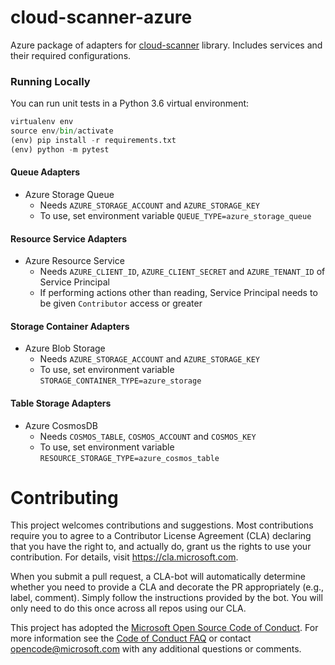 # cloud-scanner-azure

Azure package of adapters for [cloud-scanner]() library. Includes services and their required configurations.

### Running Locally

You can run unit tests in a Python 3.6 virtual environment:

```python
virtualenv env
source env/bin/activate
(env) pip install -r requirements.txt
(env) python -m pytest
```

#### Queue Adapters
- Azure Storage Queue
    - Needs `AZURE_STORAGE_ACCOUNT` and `AZURE_STORAGE_KEY`
    - To use, set environment variable `QUEUE_TYPE=azure_storage_queue`

#### Resource Service Adapters
- Azure Resource Service
    - Needs `AZURE_CLIENT_ID`, `AZURE_CLIENT_SECRET` and `AZURE_TENANT_ID` of Service Principal
    - If performing actions other than reading, Service Principal needs to be given `Contributor` access or greater

#### Storage Container Adapters
- Azure Blob Storage
    - Needs `AZURE_STORAGE_ACCOUNT` and `AZURE_STORAGE_KEY`
    - To use, set environment variable `STORAGE_CONTAINER_TYPE=azure_storage`

#### Table Storage Adapters
- Azure CosmosDB
    - Needs `COSMOS_TABLE`, `COSMOS_ACCOUNT` and `COSMOS_KEY`
    - To use, set environment variable `RESOURCE_STORAGE_TYPE=azure_cosmos_table`

# Contributing

This project welcomes contributions and suggestions.  Most contributions require you to agree to a
Contributor License Agreement (CLA) declaring that you have the right to, and actually do, grant us
the rights to use your contribution. For details, visit https://cla.microsoft.com.

When you submit a pull request, a CLA-bot will automatically determine whether you need to provide
a CLA and decorate the PR appropriately (e.g., label, comment). Simply follow the instructions
provided by the bot. You will only need to do this once across all repos using our CLA.

This project has adopted the [Microsoft Open Source Code of Conduct](https://opensource.microsoft.com/codeofconduct/).
For more information see the [Code of Conduct FAQ](https://opensource.microsoft.com/codeofconduct/faq/) or
contact [opencode@microsoft.com](mailto:opencode@microsoft.com) with any additional questions or comments.